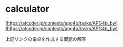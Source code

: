 # calculator
[https://atcoder.jp/contests/apg4b/tasks/APG4b_bw](https://atcoder.jp/contests/apg4b/tasks/APG4b_bw)

上記リンクの電卓を作成する問題の解答
